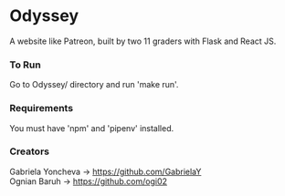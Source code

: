 # Odyssey
A website like Patreon, built by two 11 graders with Flask and React JS.


### To Run
Go to Odyssey/ directory and run 'make run'.


### Requirements
You must have 'npm' and 'pipenv' installed.


### Creators
Gabriela Yoncheva -> https://github.com/GabrielaY \
Ognian Baruh -> https://github.com/ogi02
